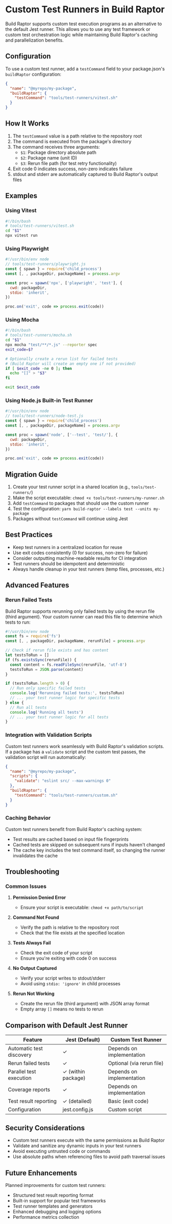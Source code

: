 # Custom Test Runners in Build Raptor

Build Raptor supports custom test execution programs as an alternative to the default Jest runner. This allows you to use any test framework or custom test orchestration logic while maintaining Build Raptor's caching and parallelization benefits.

## Configuration

To use a custom test runner, add a `testCommand` field to your package.json's `buildRaptor` configuration:

```json
{
  "name": "@myrepo/my-package",
  "buildRaptor": {
    "testCommand": "tools/test-runners/vitest.sh"
  }
}
```

## How It Works

1. The `testCommand` value is a path relative to the repository root
2. The command is executed from the package's directory
3. The command receives three arguments:
   - `$1`: Package directory absolute path
   - `$2`: Package name (unit ID)
   - `$3`: Rerun file path (for test retry functionality)
4. Exit code 0 indicates success, non-zero indicates failure
5. stdout and stderr are automatically captured to Build Raptor's output files

## Examples

### Using Vitest

```bash
#!/bin/bash
# tools/test-runners/vitest.sh
cd "$1"
npx vitest run
```

### Using Playwright

```javascript
#!/usr/bin/env node
// tools/test-runners/playwright.js
const { spawn } = require('child_process')
const [, , packageDir, packageName] = process.argv

const proc = spawn('npx', ['playwright', 'test'], {
  cwd: packageDir,
  stdio: 'inherit',
})

proc.on('exit', code => process.exit(code))
```

### Using Mocha

```bash
#!/bin/bash
# tools/test-runners/mocha.sh
cd "$1"
npx mocha "test/**/*.js" --reporter spec
exit_code=$?

# Optionally create a rerun list for failed tests
# (Build Raptor will create an empty one if not provided)
if [ $exit_code -ne 0 ]; then
  echo "[]" > "$3"
fi

exit $exit_code
```

### Using Node.js Built-in Test Runner

```javascript
#!/usr/bin/env node
// tools/test-runners/node-test.js
const { spawn } = require('child_process')
const [, , packageDir, packageName] = process.argv

const proc = spawn('node', ['--test', 'test/'], {
  cwd: packageDir,
  stdio: 'inherit',
})

proc.on('exit', code => process.exit(code))
```

## Migration Guide

1. Create your test runner script in a shared location (e.g., `tools/test-runners/`)
2. Make the script executable: `chmod +x tools/test-runners/my-runner.sh`
3. Add `testCommand` to packages that should use the custom runner
4. Test the configuration: `yarn build-raptor --labels test --units my-package`
5. Packages without `testCommand` will continue using Jest

## Best Practices

- Keep test runners in a centralized location for reuse
- Use exit codes consistently (0 for success, non-zero for failure)
- Consider outputting machine-readable results for CI integration
- Test runners should be idempotent and deterministic
- Always handle cleanup in your test runners (temp files, processes, etc.)

## Advanced Features

### Rerun Failed Tests

Build Raptor supports rerunning only failed tests by using the rerun file (third argument). Your custom runner can read this file to determine which tests to run:

```javascript
#!/usr/bin/env node
const fs = require('fs')
const [, , packageDir, packageName, rerunFile] = process.argv

// Check if rerun file exists and has content
let testsToRun = []
if (fs.existsSync(rerunFile)) {
  const content = fs.readFileSync(rerunFile, 'utf-8')
  testsToRun = JSON.parse(content)
}

if (testsToRun.length > 0) {
  // Run only specific failed tests
  console.log('Rerunning failed tests:', testsToRun)
  // ... your test runner logic for specific tests
} else {
  // Run all tests
  console.log('Running all tests')
  // ... your test runner logic for all tests
}
```

### Integration with Validation Scripts

Custom test runners work seamlessly with Build Raptor's validation scripts. If a package has a `validate` script and the custom test passes, the validation script will run automatically:

```json
{
  "name": "@myrepo/my-package",
  "scripts": {
    "validate": "eslint src/ --max-warnings 0"
  },
  "buildRaptor": {
    "testCommand": "tools/test-runners/custom.sh"
  }
}
```

### Caching Behavior

Custom test runners benefit from Build Raptor's caching system:

- Test results are cached based on input file fingerprints
- Cached tests are skipped on subsequent runs if inputs haven't changed
- The cache key includes the test command itself, so changing the runner invalidates the cache

## Troubleshooting

### Common Issues

1. **Permission Denied Error**

   - Ensure your script is executable: `chmod +x path/to/script`

2. **Command Not Found**

   - Verify the path is relative to the repository root
   - Check that the file exists at the specified location

3. **Tests Always Fail**

   - Check the exit code of your script
   - Ensure you're exiting with code 0 on success

4. **No Output Captured**

   - Verify your script writes to stdout/stderr
   - Avoid using `stdio: 'ignore'` in child processes

5. **Rerun Not Working**
   - Create the rerun file (third argument) with JSON array format
   - Empty array `[]` means no tests to rerun

## Comparison with Default Jest Runner

| Feature                  | Jest (Default)     | Custom Test Runner        |
| ------------------------ | ------------------ | ------------------------- |
| Automatic test discovery | ✓                  | Depends on implementation |
| Rerun failed tests       | ✓                  | Optional (via rerun file) |
| Parallel test execution  | ✓ (within package) | Depends on implementation |
| Coverage reports         | ✓                  | Depends on implementation |
| Test result reporting    | ✓ (detailed)       | Basic (exit code)         |
| Configuration            | jest.config.js     | Custom script             |

## Security Considerations

- Custom test runners execute with the same permissions as Build Raptor
- Validate and sanitize any dynamic inputs in your test runners
- Avoid executing untrusted code or commands
- Use absolute paths when referencing files to avoid path traversal issues

## Future Enhancements

Planned improvements for custom test runners:

- Structured test result reporting format
- Built-in support for popular test frameworks
- Test runner templates and generators
- Enhanced debugging and logging options
- Performance metrics collection
